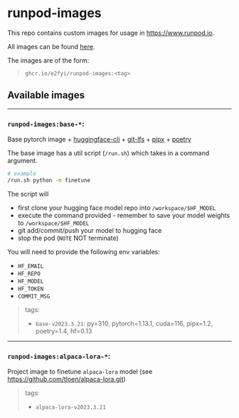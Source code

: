 # runpod-images

This repo contains custom images for usage in https://www.runpod.io.

All images can be found [here](https://github.com/e2fyi/runpod-images/pkgs/container/runpod-images).

The images are of the form:

> `ghcr.io/e2fyi/runpod-images:<tag>`

## Available images
---
### `runpod-images:base-*`:
Base pytorch image + [huggingface-cli](https://huggingface.co/docs/hub/repositories-getting-started) + [git-lfs](https://git-lfs.com/) + [pipx](https://pypa.github.io/pipx/) + [poetry](https://python-poetry.org/docs/)

The base image has a util script (`/run.sh`) which takes in a command argument.

```bash
# example
/run.sh python -m finetune
```
The script will
- first clone your hugging face model repo into `/workspace/$HF_MODEL`
- execute the command provided - remember to save your model weights to `/workspace/$HF_MODEL`
- git add/commit/push your model to hugging face
- stop the pod (`NOTE` NOT terminate)

You will need to provide the following env variables:
- `HF_EMAIL`
- `HF_REPO`
- `HF_MODEL`
- `HF_TOKEN`
- `COMMIT_MSG`

> tags:
> - `base-v2023.3.21`: py=310, pytorch=1.13.1, cuda=116, pipx=1.2, poetry=1.4, hf=0.13
---
### `runpod-images:alpaca-lora-*`:
Project image to finetune `alpaca-lora` model (see https://github.com/tloen/alpaca-lora.git)

> tags:
> - `alpaca-lora-v2023.3.21`